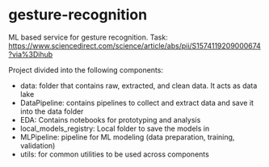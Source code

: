 # gesture-recognition
ML based service for gesture recognition. Task: https://www.sciencedirect.com/science/article/abs/pii/S1574119209000674?via%3Dihub

Project divided into the following components:
- data: folder that contains raw, extracted, and clean data. It acts as data lake
- DataPipeline: contains pipelines to collect and extract data and save it into the data folder
- EDA: Contains notebooks for prototyping and analysis
- local_models_registry: Local folder to save the models in
- MLPipeline: pipeline for ML modeling (data preparation, training, validation)
- utils: for common utilities to be used across components